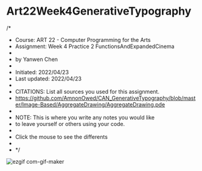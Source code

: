 # Art22Week4GenerativeTypography

/*
 * Course: ART 22  - Computer Programming for the Arts
 * Assignment: Week 4 Practice 2 FunctionsAndExpandedCinema
 *
 * by Yanwen Chen
 *
 * Initiated: 2022/04/23
 * Last updated: 2022/04/23
 *
 * CITATIONS: List all sources you used for this assignment.
 * https://github.com/AmnonOwed/CAN_GenerativeTypography/blob/master/Image-Based/AggregateDrawing/AggregateDrawing.pde
 *
 * NOTE: This is where you write any notes you would like
 * to leave yourself or others using your code.
 *
 * Click the mouse to see the differents
 *
 * */


![ezgif com-gif-maker](https://user-images.githubusercontent.com/91364746/164993185-db954dcd-fe4c-4426-a6f5-57f0a0e3d917.gif)

